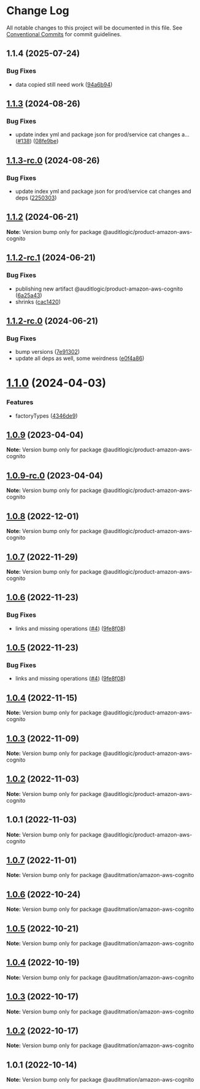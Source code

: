 # Change Log

All notable changes to this project will be documented in this file.
See [Conventional Commits](https://conventionalcommits.org) for commit guidelines.

## 1.1.4 (2025-07-24)


### Bug Fixes

* data copied still need work ([94a6b94](https://github.com/zerobias-org/product/commit/94a6b942fb0516367548599d739529536132755a))





## [1.1.3](https://github.com/auditlogic/product/compare/@auditlogic/product-amazon-aws-cognito@1.1.2...@auditlogic/product-amazon-aws-cognito@1.1.3) (2024-08-26)


### Bug Fixes

* update index yml and package json for prod/service cat changes a… ([#138](https://github.com/auditlogic/product/issues/138)) ([08fe9be](https://github.com/auditlogic/product/commit/08fe9beb1c8457462a19bc69caa02e6212d97e1a))





## [1.1.3-rc.0](https://github.com/auditlogic/product/compare/@auditlogic/product-amazon-aws-cognito@1.1.2...@auditlogic/product-amazon-aws-cognito@1.1.3-rc.0) (2024-08-26)


### Bug Fixes

* update index yml and package json for prod/service cat changes and deps ([2250303](https://github.com/auditlogic/product/commit/225030363a363608240135b7ebed386b28f01e4b))





## [1.1.2](https://github.com/auditlogic/product/compare/@auditlogic/product-amazon-aws-cognito@1.1.2-rc.1...@auditlogic/product-amazon-aws-cognito@1.1.2) (2024-06-21)

**Note:** Version bump only for package @auditlogic/product-amazon-aws-cognito





## [1.1.2-rc.1](https://github.com/auditlogic/product/compare/@auditlogic/product-amazon-aws-cognito@1.1.2-rc.0...@auditlogic/product-amazon-aws-cognito@1.1.2-rc.1) (2024-06-21)


### Bug Fixes

* publishing new artifact @auditlogic/product-amazon-aws-cognito ([6a25a43](https://github.com/auditlogic/product/commit/6a25a43f2bdba37b0a8127cd362357399b0c0909))
* shrinks ([cac1420](https://github.com/auditlogic/product/commit/cac14200fefcd8183ab69fe89a47bd3f70f563e9))





## [1.1.2-rc.0](https://github.com/auditlogic/product/compare/@auditlogic/product-amazon-aws-cognito@1.1.0...@auditlogic/product-amazon-aws-cognito@1.1.2-rc.0) (2024-06-21)


### Bug Fixes

* bump versions ([7e91302](https://github.com/auditlogic/product/commit/7e913023b8b312150ed7762c32fbbe616be71de5))
* update all deps as well, some weirdness ([e0f4a86](https://github.com/auditlogic/product/commit/e0f4a864714e2d3de6bbf3da014d5312fe53be2f))





# [1.1.0](https://github.com/auditlogic/product/compare/@auditlogic/product-amazon-aws-cognito@1.0.9...@auditlogic/product-amazon-aws-cognito@1.1.0) (2024-04-03)


### Features

* factoryTypes ([4346de9](https://github.com/auditlogic/product/commit/4346de92693aee892fccf725338ffc7b80ab182b))





## [1.0.9](https://github.com/auditlogic/product/compare/@auditlogic/product-amazon-aws-cognito@1.0.8...@auditlogic/product-amazon-aws-cognito@1.0.9) (2023-04-04)

**Note:** Version bump only for package @auditlogic/product-amazon-aws-cognito





## [1.0.9-rc.0](https://github.com/auditlogic/product/compare/@auditlogic/product-amazon-aws-cognito@1.0.8...@auditlogic/product-amazon-aws-cognito@1.0.9-rc.0) (2023-04-04)

**Note:** Version bump only for package @auditlogic/product-amazon-aws-cognito





## [1.0.8](https://github.com/auditlogic/product/compare/@auditlogic/product-amazon-aws-cognito@1.0.7...@auditlogic/product-amazon-aws-cognito@1.0.8) (2022-12-01)

**Note:** Version bump only for package @auditlogic/product-amazon-aws-cognito





## [1.0.7](https://github.com/auditlogic/product/compare/@auditlogic/product-amazon-aws-cognito@1.0.6...@auditlogic/product-amazon-aws-cognito@1.0.7) (2022-11-29)

**Note:** Version bump only for package @auditlogic/product-amazon-aws-cognito





## [1.0.6](https://github.com/auditlogic/product/compare/@auditlogic/product-amazon-aws-cognito@1.0.4...@auditlogic/product-amazon-aws-cognito@1.0.6) (2022-11-23)


### Bug Fixes

* links and missing operations ([#4](https://github.com/auditlogic/product/issues/4)) ([9fe8f08](https://github.com/auditlogic/product/commit/9fe8f08fe7c57fdb79f991ac35bd6ac2e7dcad38))





## [1.0.5](https://github.com/auditlogic/product/compare/@auditlogic/product-amazon-aws-cognito@1.0.4...@auditlogic/product-amazon-aws-cognito@1.0.5) (2022-11-23)


### Bug Fixes

* links and missing operations ([#4](https://github.com/auditlogic/product/issues/4)) ([9fe8f08](https://github.com/auditlogic/product/commit/9fe8f08fe7c57fdb79f991ac35bd6ac2e7dcad38))





## [1.0.4](https://github.com/auditlogic/product/compare/@auditlogic/product-amazon-aws-cognito@1.0.3...@auditlogic/product-amazon-aws-cognito@1.0.4) (2022-11-15)

**Note:** Version bump only for package @auditlogic/product-amazon-aws-cognito





## [1.0.3](https://github.com/auditlogic/product/compare/@auditlogic/product-amazon-aws-cognito@1.0.2...@auditlogic/product-amazon-aws-cognito@1.0.3) (2022-11-09)

**Note:** Version bump only for package @auditlogic/product-amazon-aws-cognito





## [1.0.2](https://github.com/auditlogic/product/compare/@auditlogic/product-amazon-aws-cognito@1.0.1...@auditlogic/product-amazon-aws-cognito@1.0.2) (2022-11-03)

**Note:** Version bump only for package @auditlogic/product-amazon-aws-cognito





## 1.0.1 (2022-11-03)

**Note:** Version bump only for package @auditlogic/product-amazon-aws-cognito





## [1.0.7](https://github.com/auditmation/store-content/compare/@auditmation/amazon-aws-cognito@1.0.6...@auditmation/amazon-aws-cognito@1.0.7) (2022-11-01)

**Note:** Version bump only for package @auditmation/amazon-aws-cognito





## [1.0.6](https://github.com/auditmation/store-content/compare/@auditmation/amazon-aws-cognito@1.0.5...@auditmation/amazon-aws-cognito@1.0.6) (2022-10-24)

**Note:** Version bump only for package @auditmation/amazon-aws-cognito





## [1.0.5](https://github.com/auditmation/store-content/compare/@auditmation/amazon-aws-cognito@1.0.4...@auditmation/amazon-aws-cognito@1.0.5) (2022-10-21)

**Note:** Version bump only for package @auditmation/amazon-aws-cognito





## [1.0.4](https://github.com/auditmation/store-content/compare/@auditmation/amazon-aws-cognito@1.0.3...@auditmation/amazon-aws-cognito@1.0.4) (2022-10-19)

**Note:** Version bump only for package @auditmation/amazon-aws-cognito





## [1.0.3](https://github.com/auditmation/store-content/compare/@auditmation/amazon-aws-cognito@1.0.2...@auditmation/amazon-aws-cognito@1.0.3) (2022-10-17)

**Note:** Version bump only for package @auditmation/amazon-aws-cognito





## [1.0.2](https://github.com/auditmation/store-content/compare/@auditmation/amazon-aws-cognito@1.0.1...@auditmation/amazon-aws-cognito@1.0.2) (2022-10-17)

**Note:** Version bump only for package @auditmation/amazon-aws-cognito





## 1.0.1 (2022-10-14)

**Note:** Version bump only for package @auditmation/amazon-aws-cognito
